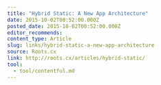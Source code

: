 ```yaml
---
title: "Hybrid Static: A New App Architecture"
date: 2015-10-02T00:52:00.000Z
posted_date: 2015-10-02T00:52:00.000Z
editor_recommends:
content_type: Article
slug: links/hybrid-static-a-new-app-architecture
source: Roots.cx
link: http://roots.cx/articles/hybrid-static/
tool:
  - tool/contentful.md
---
```

